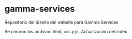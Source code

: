 # gamma-services
Repositorio del diseño del website para Gamma Services

<p1>Se crearon los archivos html, css y js. Actualización del index<p1>